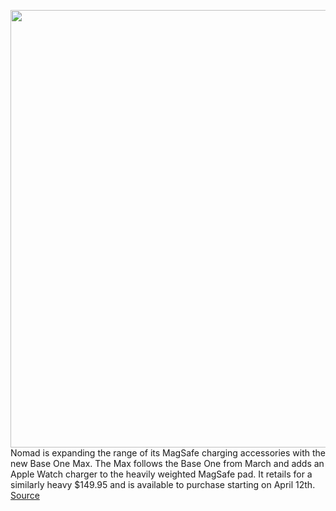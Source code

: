 <img src='https://cdn.vox-cdn.com/thumbor/vPPLRtXUtdC-8ZrEHAhuEoH4b-c=/0x0:4990x3469/1200x800/filters:focal(2096x1336:2894x2134)/cdn.vox-cdn.com/uploads/chorus_image/image/70740303/856500011745_03.0.jpg' width='700px' /><br/>
Nomad is expanding the range of its MagSafe charging accessories with the new Base One Max. The Max follows the Base One from March and adds an Apple Watch charger to the heavily weighted MagSafe pad. It retails for a similarly heavy $149.95 and is available to purchase starting on April 12th.
<a href='https://www.theverge.com/2022/4/12/23020947/nomad-base-one-max-magsafe-wireless-charger-apple-watch-price-specs-features'> Source <a/>